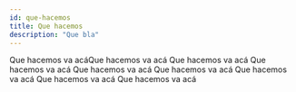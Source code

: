 ```yaml
---
id: que-hacemos
title: Que hacemos
description: "Que bla"
---
```


Que hacemos va acáQue hacemos va acá Que hacemos va acá Que hacemos va acá Que hacemos va acá Que hacemos va acá 
Que hacemos va acá Que hacemos va acá Que hacemos va acá
